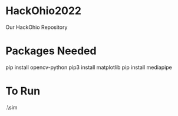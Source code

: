 # HackOhio2022
Our HackOhio Repository

# Packages Needed
pip install opencv-python
pip3 install matplotlib
pip install mediapipe

# To Run
.\sim